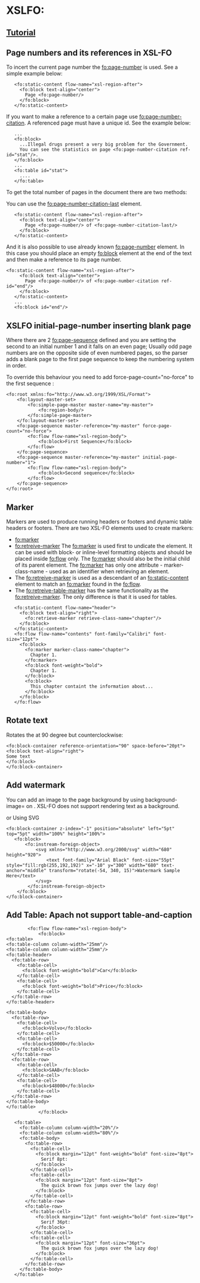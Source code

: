 
# XSLFO:
## [Tutorial](https://www.alt-soft.com/tutorial/)
## Page numbers and its references in XSL-FO
To incert the current page number the <fo:page-number> is used. See a simple example below:
```
   <fo:static-content flow-name="xsl-region-after">
     <fo:block text-align="center">
       Page <fo:page-number/>
     </fo:block>
   </fo:static-content>
```
If you want to make a reference to a certain page use <fo:page-number-citation>. A referenced page must have a unique id. See the example below:
```
   ...
   <fo:block>
     ...Illegal drugs present a very big problem for the Government. 
     You can see the statistics on page <fo:page-number-citation ref-id="stat"/>. 
   </fo:block>
   ...
   <fo:table id="stat">
     ....
   </fo:table>
```
To get the total number of pages in the document there are two methods:

You can use the <fo:page-number-citation-last> element.
```
   <fo:static-content flow-name="xsl-region-after">
     <fo:block text-align="center">
       Page <fo:page-number/> of <fo:page-number-citation-last/>
     </fo:block>
   </fo:static-content>
```
And it is also possible to use already known <fo:page-number> element. In this case you should place an empty <fo:block> element at the end of the text and then make a reference to its page number.
```
<fo:static-content flow-name="xsl-region-after">
     <fo:block text-align="center">
       Page <fo:page-number/> of <fo:page-number-citation ref-id="end"/>
     </fo:block>
   </fo:static-content>
   ...
   <fo:block id="end"/>
```

## XSLFO initial-page-number inserting blank page
 Where there are 2 <fo:page-sequence> defined and you are setting the second to an initial number 1 and it falls on an even page; Usually odd page numbers are on the opposite side of even numbered pages, so the parser adds a blank page to the first page sequence to keep the numbering system in order.

To override this behaviour you need to add force-page-count="no-force" to the first sequence :
```
<fo:root xmlns:fo="http://www.w3.org/1999/XSL/Format">
    <fo:layout-master-set>
        <fo:simple-page-master master-name="my-master">
            <fo:region-body/>
        </fo:simple-page-master>
    </fo:layout-master-set>
    <fo:page-sequence master-reference="my-master" force-page-count="no-force">
        <fo:flow flow-name="xsl-region-body">
            <fo:block>First Sequence</fo:block>
        </fo:flow>
    </fo:page-sequence>
    <fo:page-sequence master-reference="my-master" initial-page-number="1">
        <fo:flow flow-name="xsl-region-body">
            <fo:block>Second sequence</fo:block>
        </fo:flow>
    </fo:page-sequence>
</fo:root>
```
## Marker
Markers are used to produce running headers or footers and dynamic table headers or footers. There are two XSL-FO elements used to create markers:
- <fo:marker>
- <fo:retreive-marker>
The <fo:marker> is used first to undicate the element. It can be used with block- or inline-level formatting objects and should be placed inside <fo:flow> only. The <fo:marker> should also be the initial child of its parent element. The <fo:marker> has only one attribute - marker-class-name - used as an identifier when retrieving an element.
- The <fo:retreive-marker> is used as a descendant of an <fo:static-content> element to match an <fo:marker> found in the <fo:flow>.
- The <fo:retreive-table-marker> has the same functionality as the <fo:retreive-marker>. The only difference is that it is used for tables.

```
   <fo:static-content flow-name="header">
     <fo:block text-align="right">
       <fo:retrieve-marker retrieve-class-name="chapter"/>
     </fo:block>
   </fo:static-content>
   <fo:flow flow-name="contents" font-family="Calibri" font-size="12pt">
     <fo:block>
       <fo:marker marker-class-name="chapter">
         Chapter 1.
       </fo:marker>
       <fo:block font-weight="bold">
         Chapter 1.
       </fo:block>
       <fo:block>
         This chapter containt the information about...
       </fo:block>
     </fo:block>
   </fo:flow>
  ``` 

## Rotate text
Rotates the at 90 degree but counterclockwise:
```
<fo:block-container reference-orientation="90" space-before="20pt">
<fo:block text-align="right"> 
Some text
</fo:block>
</fo:block-container>
```
## Add watermark
You can add an image to the page background by using background-image= on <region-body>. XSL-FO does not support rendering text as a background.

or Using SVG
```
<fo:block-container z-index="-1" position="absolute" left="5pt" top="5pt" width="100%" height="100%">
   <fo:block>
       <fo:instream-foreign-object>
           <svg xmlns="http://www.w3.org/2000/svg" width="680" height="920">
               <text font-family="Arial Black" font-size="55pt" style="fill:rgb(255,192,192)" x="-10" y="300" width="680" text-anchor="middle" transform="rotate(-54, 340, 15)">Watermark Sample Here</text>
           </svg>
        </fo:instream-foreign-object>
    </fo:block>
</fo:block-container>
```

## Add Table: Apach not support table-and-caption
```
        <fo:flow flow-name="xsl-region-body">
            <fo:block>         
<fo:table>
<fo:table-column column-width="25mm"/>
<fo:table-column column-width="25mm"/>
<fo:table-header>
  <fo:table-row>
    <fo:table-cell>
      <fo:block font-weight="bold">Car</fo:block>
    </fo:table-cell>
    <fo:table-cell>
      <fo:block font-weight="bold">Price</fo:block>
    </fo:table-cell>
  </fo:table-row>
</fo:table-header>

<fo:table-body>
  <fo:table-row>
    <fo:table-cell>
      <fo:block>Volvo</fo:block>
    </fo:table-cell>
    <fo:table-cell>
      <fo:block>$50000</fo:block>
    </fo:table-cell>
  </fo:table-row>
  <fo:table-row>
    <fo:table-cell>
      <fo:block>SAAB</fo:block>
    </fo:table-cell>
    <fo:table-cell>
      <fo:block>$48000</fo:block>
    </fo:table-cell>
  </fo:table-row>
</fo:table-body>
</fo:table>
            </fo:block>

   <fo:table>
     <fo:table-column column-width="20%"/>
     <fo:table-column column-width="80%"/>
     <fo:table-body>
       <fo:table-row>
         <fo:table-cell>
           <fo:block margin="12pt" font-weight="bold" font-size="8pt">
		     Serif 8pt:
           </fo:block>
         </fo:table-cell>
         <fo:table-cell>
           <fo:block margin="12pt" font-size="8pt">
		     The quick brown fox jumps over the lazy dog!
           </fo:block>
         </fo:table-cell>
       </fo:table-row>
       <fo:table-row>
         <fo:table-cell>
           <fo:block margin="12pt" font-weight="bold" font-size="8pt">
		     Serif 36pt:
           </fo:block>
         </fo:table-cell>
         <fo:table-cell>
           <fo:block margin="12pt" font-size="36pt">
		     The quick brown fox jumps over the lazy dog!
           </fo:block>
         </fo:table-cell>
       </fo:table-row>
     </fo:table-body>
   </fo:table>
```
